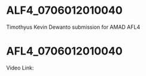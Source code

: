 # ALF4_0706012010040
Timothyus Kevin Dewanto submission for AMAD AFL4

# AFL4_0706012010040
Video Link:


